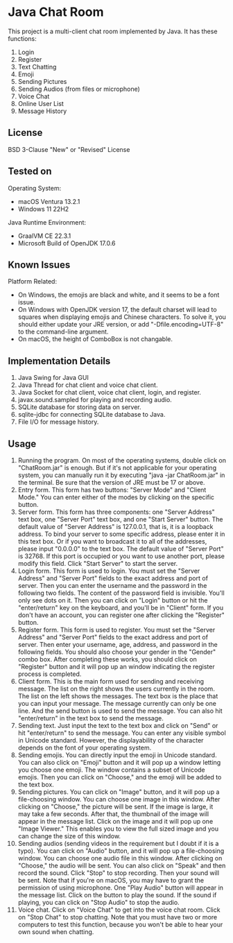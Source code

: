 # Java Chat Room
This project is a multi-client chat room implemented by Java. It has these functions: 
1. Login
2. Register
3. Text Chatting
4. Emoji
5. Sending Pictures
6. Sending Audios (from files or microphone)
7. Voice Chat
8. Online User List
9. Message History

## License
BSD 3-Clause "New" or "Revised" License

## Tested on
Operating System:
- macOS Ventura 13.2.1
- Windows 11 22H2

Java Runtime Environment:
- GraalVM CE 22.3.1
- Microsoft Build of OpenJDK 17.0.6

## Known Issues
Platform Related:
- On Windows, the emojis are black and white, and it seems to be a font issue.
- On Windows with OpenJDK version 17, the default charset will lead to squares when displaying emojis and Chinese characters. To solve it, you should either update your JRE version, or add "-Dfile.encoding=UTF-8" to the command-line argument.
- On macOS, the height of ComboBox is not changable. 

## Implementation Details
1. Java Swing for Java GUI
2. Java Thread for chat client and voice chat client.
3. Java Socket for chat client, voice chat client, login, and register.
4. javax.sound.sampled for playing and recording audio.
5. SQLite database for storing data on server.
6. sqlite-jdbc for connecting SQLite database to Java.
7. File I/O for message history.

## Usage
1. Running the program. On most of the operating systems, double click on "ChatRoom.jar" is enough. But if it's not applicable for your operating system, you can manually run it by executing "java -jar ChatRoom.jar" in the terminal. Be sure that the version of JRE must be 17 or above.
2. Entry form. This form has two buttons: "Server Mode" and "Client Mode." You can enter either of the modes by clicking on the specific button.
3. Server form. This form has three components: one "Server Address" text box, one "Server Port" text box, and one "Start Server" button. The default value of "Server Address" is 127.0.0.1, that is, it is a loopback address. To bind your server to some specific address, please enter it in this text box. Or if you want to broadcast it to all of the addresses, please input "0.0.0.0" to the text box. The default value of "Server Port" is 32768. If this port is occupied or you want to use another port, please modify this field. Click "Start Server" to start the server.
4. Login form. This form is used to login. You must set the "Server Address" and "Server Port" fields to the exact address and port of server. Then you can enter the username and the password in the following two fields. The content of the password field is invisible. You'll only see dots on it. Then you can click on "Login" button or hit the "enter/return" key on the keyboard, and you'll be in "Client" form. If you don't have an account, you can register one after clicking the "Register" button.
5. Register form. This form is used to register. You must set the "Server Address" and "Server Port" fields to the exact address and port of server. Then enter your username, age, address, and password in the following fields. You should also choose your gender in the "Gender" combo box. After completing these works, you should click on "Register" button and it will pop up an window indicating the register process is completed.
6. Client form. This is the main form used for sending and receiving message. The list on the right shows the users currently in the room. The list on the left shows the messages. The text box is the place that you can input your message. The message currently can only be one line. And the send button is used to send the message. You can also hit "enter/return" in the text box to send the message.
7. Sending text. Just input the text to the text box and click on "Send" or hit "enter/return" to send the message. You can enter any visible symbol in Unicode standard. However, the displayability of the character depends on the font of your operating system.
8. Sending emojis. You can directly input the emoji in Unicode standard. You can also click on "Emoji" button and it will pop up a window letting you choose one emoji. The window contains a subset of Unicode emojis. Then you can click on "Choose," and the emoji will be added to the text box.
9. Sending pictures. You can click on "Image" button, and it will pop up a file-choosing window. You can choose one image in this window. After clicking on "Choose," the picture will be sent. If the image is large, it may take a few seconds. After that, the thumbnail of the image will appear in the message list. Click on the image and it will pop up one "Image Viewer." This enables you to view the full sized image and you can change the size of this window.
10. Sending audios (sending videos in the requirement but I doubt if it is a typo). You can click on "Audio" button, and it will pop up a file-choosing window. You can choose one audio file in this window. After clicking on "Choose," the audio will be sent. You can also click on "Speak" and then record the sound. Click "Stop" to stop recording. Then your sound will be sent. Note that if you're on macOS, you may have to grant the permission of using microphone. One "Play Audio" button will appear in the message list. Click on the button to play the sound. If the sound if playing, you can click on "Stop Audio" to stop the audio.
11. Voice chat. Click on "Voice Chat" to get into the voice chat room. Click on "Stop Chat" to stop chatting. Note that you must have two or more computers to test this function, because you won't be able to hear your own sound when chatting.